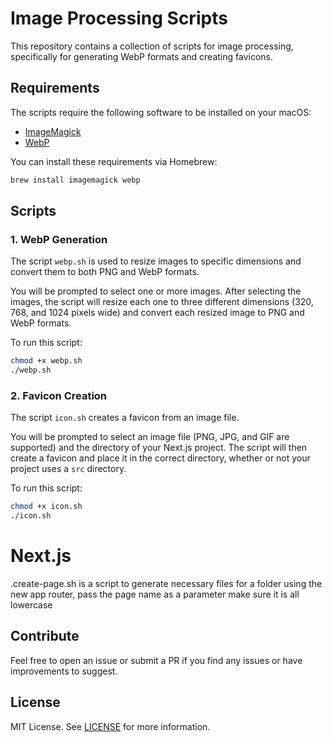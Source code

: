 # Image Processing Scripts

This repository contains a collection of scripts for image processing, specifically for generating WebP formats and creating favicons.

## Requirements

The scripts require the following software to be installed on your macOS:

- [ImageMagick](https://imagemagick.org/index.php)
- [WebP](https://developers.google.com/speed/webp/download)

You can install these requirements via Homebrew:

```bash
brew install imagemagick webp
```

## Scripts

### 1. WebP Generation

The script `webp.sh` is used to resize images to specific dimensions and convert them to both PNG and WebP formats.

You will be prompted to select one or more images. After selecting the images, the script will resize each one to three different dimensions (320, 768, and 1024 pixels wide) and convert each resized image to PNG and WebP formats.

To run this script:

```bash
chmod +x webp.sh
./webp.sh
```

### 2. Favicon Creation

The script `icon.sh` creates a favicon from an image file.

You will be prompted to select an image file (PNG, JPG, and GIF are supported) and the directory of your Next.js project. The script will then create a favicon and place it in the correct directory, whether or not your project uses a `src` directory.

To run this script:

```bash
chmod +x icon.sh
./icon.sh
```
# Next.js 

.create-page.sh
is a script to generate necessary files for a folder using the new app router, pass the page name as a parameter make sure it is all lowercase 


## Contribute

Feel free to open an issue or submit a PR if you find any issues or have improvements to suggest.

## License

MIT License. See [LICENSE](./LICENSE) for more information.
